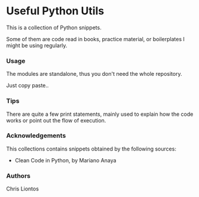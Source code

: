 # Useful Python Utils

This is a collection of Python snippets.

Some of them are code read in books, practice material, or boilerplates I might be using regularly.

### Usage

The modules are standalone, thus you don't need the whole repository.

Just copy paste..

### Tips

There are quite a few print statements, mainly used to explain how the code works or point out the flow of execution.

### Acknowledgements

This collections contains snippets obtained by the following sources:

* Clean Code in Python, by Mariano Anaya

### Authors

Chris Liontos